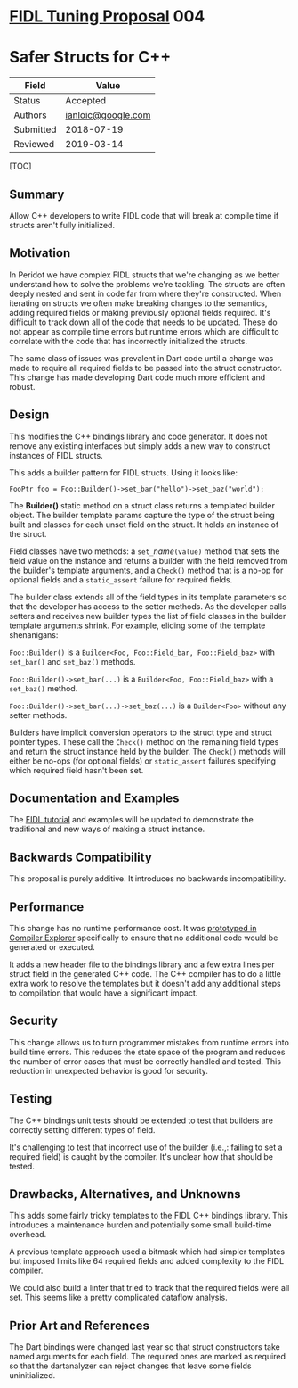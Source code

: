 # [FIDL Tuning Proposal](README.md) 004

Safer Structs for C++
=====================

Field     | Value
----------|--------------------------
Status    | Accepted
Authors   | ianloic@google.com
Submitted | 2018-07-19
Reviewed  | 2019-03-14

[TOC]

## Summary

Allow C++ developers to write FIDL code that will break at compile
time if structs aren't fully initialized.

## Motivation

In Peridot we have complex FIDL structs that we're changing as we better
understand how to solve the problems we're tackling.
The structs are often deeply nested and sent in code far from where
they're constructed.
When iterating on structs we often make breaking changes to the semantics,
adding required fields or making previously optional fields required.
It's difficult to track down all of the code that needs to be updated.
These do not appear as compile time errors but runtime errors which are
difficult to correlate with the code that has incorrectly initialized
the structs.

The same class of issues was prevalent in Dart code until a change
was made to require all required fields to be passed into the struct
constructor.
This change has made developing Dart code much more efficient and robust.

## Design

This modifies the C++ bindings library and code generator.
It does not remove any existing interfaces but simply adds a new way to
construct instances of FIDL structs.

This adds a builder pattern for FIDL structs.
Using it looks like:

```fidl
FooPtr foo = Foo::Builder()->set_bar("hello")->set_baz("world");
```

The **Builder()** static method on a struct class returns a templated builder
object.
The builder template params capture the type of the struct being built and
classes for each unset field on the struct.
It holds an instance of the struct.

Field classes have two methods: a `set_`*name*`(value)` method that sets the
field value on the instance and returns a builder with the field removed from
the builder's template arguments, and a `Check()` method that is a no-op for
optional fields and a `static_assert` failure for required fields.

The builder class extends all of the field types in its template
parameters so that the developer has access to the setter methods.
As the developer calls setters and receives new builder types the list of
field classes in the builder template arguments shrink.
For example, eliding some of the template shenanigans:


`Foo::Builder()` is a `Builder<Foo, Foo::Field_bar, Foo::Field_baz>`
with `set_bar()` and `set_baz()` methods.

`Foo::Builder()->set_bar(...)` is a `Builder<Foo, Foo::Field_baz>`
with a `set_baz()` method.

`Foo::Builder()->set_bar(...)->set_baz(...)` is a `Builder<Foo>`
without any setter methods.

Builders have implicit conversion operators to the struct type and
struct pointer types.
These call the `Check()` method on the remaining field types and return the
struct instance held by the builder.
The `Check()` methods will either be no-ops (for optional fields) or
`static_assert` failures specifying which required field hasn't been set.

## Documentation and Examples

The [FIDL tutorial] and examples will be updated to demonstrate the
traditional and new ways of making a struct instance.

## Backwards Compatibility

This proposal is purely additive.
It introduces no backwards incompatibility.

## Performance

This change has no runtime performance cost.
It was [prototyped in Compiler Explorer](https://godbolt.org/g/LXXfZF)
specifically to ensure that no additional code would be generated or
executed.

It adds a new header file to the bindings library and a few extra
lines per struct field in the generated C++ code.
The C++ compiler has to do a little extra work to resolve the templates
but it doesn't add any additional steps to compilation that would have
a significant impact.

## Security

This change allows us to turn programmer mistakes from runtime errors
into build time errors.
This reduces the state space of the program and reduces the number of error
cases that must be correctly handled and tested.
This reduction in unexpected behavior is good for security.

## Testing

The C++ bindings unit tests should be extended to test that builders
are correctly setting different types of field.

It's challenging to test that incorrect use of the builder (i.e.,:
failing to set a required field) is caught by the compiler.
It's unclear how that should be tested.

## Drawbacks, Alternatives, and Unknowns

This adds some fairly tricky templates to the FIDL C++ bindings library.
This introduces a maintenance burden and potentially some small
build-time overhead.

A previous template approach used a bitmask which had simpler templates
but imposed limits like 64 required fields and added complexity to
the FIDL compiler.

We could also build a linter that tried to track that the required fields
were all set.
This seems like a pretty complicated dataflow analysis.

## Prior Art and References

The Dart bindings were changed last year so that struct constructors take
named arguments for each field.
The required ones are marked as required so that the dartanalyzer can reject
changes that leave some fields uninitialized.

<!-- xrefs -->
[FIDL tutorial]: ../../tutorial/README.md
